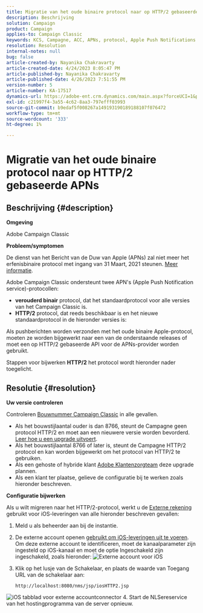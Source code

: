 ```yaml
---
title: Migratie van het oude binaire protocol naar op HTTP/2 gebaseerde APNs
description: Beschrijving
solution: Campaign
product: Campaign
applies-to: Campaign Classic
keywords: KCS, Campagne, ACC, APNs, protocol, Apple Push Notifications
resolution: Resolution
internal-notes: null
bug: false
article-created-by: Nayanika Chakravarty
article-created-date: 4/24/2023 8:05:47 PM
article-published-by: Nayanika Chakravarty
article-published-date: 4/26/2023 7:51:55 PM
version-number: 5
article-number: KA-17517
dynamics-url: https://adobe-ent.crm.dynamics.com/main.aspx?forceUCI=1&pagetype=entityrecord&etn=knowledgearticle&id=baa73d61-dbe2-ed11-a7c7-6045bd006239
exl-id: c21997f4-3a55-4c62-8aa3-797efff03993
source-git-commit: b9edaf5f008267a149193190189188107f076472
workflow-type: tm+mt
source-wordcount: '333'
ht-degree: 1%

---
```


# Migratie van het oude binaire protocol naar op HTTP/2 gebaseerde APNs

## Beschrijving {#description}


<b>Omgeving</b>

Adobe Campaign Classic

<b>Probleem/symptomen</b>

De dienst van het Bericht van de Duw van Apple (APNs) zal niet meer het erfenisbinaire protocol met ingang van 31 Maart, 2021 steunen. [Meer informatie](https://developer.apple.com/news/?id=c88acm2b).

Adobe Campaign Classic ondersteunt twee APN&#39;s (Apple Push Notification service)-protocollen:

- <b>verouderd binair</b> protocol, dat het standaardprotocol voor alle versies van het Campaign Classic is.
- <b>HTTP/2</b> protocol, dat reeds beschikbaar is en het nieuwe standaardprotocol in de hieronder versies is:


Als pushberichten worden verzonden met het oude binaire Apple-protocol, moeten ze worden bijgewerkt naar een van de onderstaande releases of moet een op HTTP/2 gebaseerde API voor de APNs-provider worden gebruikt.

Stappen voor bijwerken <b>HTTP/2</b> het protocol wordt hieronder nader toegelicht.


## Resolutie {#resolution}


<b>Uw versie controleren</b>

Controleren [Bouwnummer Campaign Classic](https://experienceleague.adobe.com/docs/campaign-classic/using/getting-started/starting-with-adobe-campaign/launching-adobe-campaign.html?lang=en#getting-your-campaign-version) in alle gevallen.

- Als het bouwstijlaantal ouder is dan 8766, steunt de Campagne geen protocol HTTP/2 en moet aan een nieuwere versie worden bevorderd. [Leer hoe u een upgrade uitvoert](https://experienceleague.adobe.com/docs/campaign-classic/using/monitoring-campaign-classic/updating-adobe-campaign/build-upgrade.html?lang=en#performing-a-build-upgrade).
- Als het bouwstijlaantal 8766 of later is, steunt de Campagne HTTP/2 protocol en kan worden bijgewerkt om het protocol van HTTP/2 te gebruiken.
- Als een gehoste of hybride klant [Adobe Klantenzorgteam](https://experienceleague.adobe.com/docs/customer-one/using/home.html?lang=en) deze upgrade plannen.
- Als een klant ter plaatse, gelieve de configuratie bij te werken zoals hieronder beschreven.


<b>Configuratie bijwerken</b>

Als u wilt migreren naar het HTTP/2-protocol, werkt u de [Externe rekening](https://experienceleague.adobe.com/docs/campaign-classic/using/installing-campaign-classic/accessing-external-database/external-accounts.html?lang=en) gebruikt voor iOS-leveringen van alle hieronder beschreven gevallen:

1. Meld u als beheerder aan bij de instantie.
2. De externe account openen [gebruikt om iOS-leveringen uit te voeren](https://experienceleague.adobe.com/docs/campaign-classic/using/sending-messages/sending-push-notifications/configure-the-mobile-app/configuring-the-mobile-application.html?lang=en). Om deze externe account te identificeren, moet de kanaalparameter zijn ingesteld op iOS-kanaal en moet de optie Ingeschakeld zijn ingeschakeld, zoals hieronder:    ![Externe account voor iOS](https://helpx.adobe.com/content/dam/help/en/campaign/kb/migrate-to-http2/jcr_content/main-pars/procedure/proc_par/step_1/step_par/image/iOS-ext-account.png "iOS-ext-account")
3. Klik op het lusje van de Schakelaar, en plaats de waarde van Toegang URL van de schakelaar aan:

   ```
   http://localhost:8080/nms/jsp/iosHTTP2.jsp
   ```

![iOS tabblad voor externe accountconnector](https://helpx.adobe.com/content/dam/help/en/campaign/kb/migrate-to-http2/jcr_content/main-pars/procedure/proc_par/step/step_par/image/iOs-ext-account-connector.png "iOS-ext-account-connector")
4. Start de NLSereservice van het hostingprogramma van de server opnieuw.
